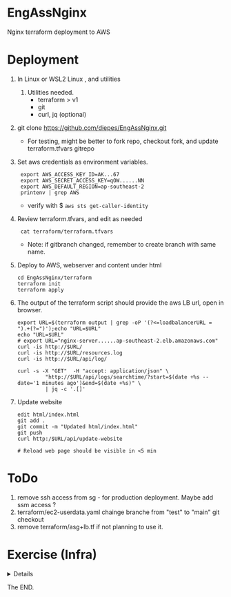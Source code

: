 # EngAssNginx
Nginx terraform deployment to AWS

# Deployment

 1. In Linux or WSL2 Linux , and utilities 
    1. Utilities needed.
       - terraform > v1
       - git
       - curl, jq (optional)

 1. git clone https://github.com/diepes/EngAssNginx.git
    * For testing, might be better to fork repo, checkout fork,
        and update terraform.tfvars gitrepo

 1. Set aws credentials as environment variables.

         export AWS_ACCESS_KEY_ID=AK...67
         export AWS_SECRET_ACCESS_KEY=qOW......NN
         export AWS_DEFAULT_REGION=ap-southeast-2
         printenv | grep AWS  
     * verify with $ `aws sts get-caller-identity`

 1. Review terraform.tfvars, and edit as needed

         cat terraform/terraform.tfvars     
     * Note: if gitbranch changed, remember to create branch with same name.

 1. Deploy to AWS, webserver and content under html
 
        cd EngAssNginx/terraform
        terraform init
        terraform apply

  1. The output of the terraform script should provide the aws LB url, open in browser.

         export URL=$(terraform output | grep -oP '(?<=loadbalancerURL = ").+(?=")');echo "URL=$URL"
         echo "URL=$URL"
         # export URL="nginx-server......ap-southeast-2.elb.amazonaws.com"
         curl -is http://$URL/
         curl -is http://$URL/resources.log
         curl -is http://$URL/api/log/

         curl -s -X "GET"  -H "accept: application/json" \
                  "http://$URL/api/logs/searchtime/?start=$(date +%s --date='1 minutes ago')&end=$(date +%s)" \
                  | jq -c '.[]' 

  1. Update website

         edit html/index.html
         git add .
         git commit -m "Updated html/index.html"
         git push
         curl http:/$URL/api/update-website

         # Reload web page should be visible in <5 min

# ToDo

 1. remove ssh access from sg - for production deployment. Maybe add ssm access ?
 2. terraform/ec2-userdata.yaml  chainge branche from "test" to "main" git checkout
 3. remove terraform/asg+lb.tf if not planning to use it.

# Exercise (Infra)
<details>
Use Ansible and/or Terraform to automate the process of creating an AWS EC2 instance and
complete the following tasks:
1. The deployment should take AWS credentials and AWS region as input parameters.
2. A VPC with the required networking, don't use the default VPC.
   - Done
3. Provision a “t2.micro” EC2 instance, with an OS of your choice.
   - Done
4. Change the security group of the instance to ensure its security level.
    - Done: Ingress only LB tcp/80 and tcp/82 and limit to LB sg.
            Setup SSM role to connect to instnance for debug etc. through AWS console
            Outound only allow https to pull container.
            Pull nginx container from public.ecr.aws.  Future AWS PrivateGW s3.
5. Change the OS/Firewall settings of the started instance to further enhance its security
level.
   - Done.  IPTABLES, INPUT policy DROP, limit to rfc1918 ip's.
6. Install Docker CE.
   - Done. Part of instance launch.
7. Deploy and start a NGINX docker container in the EC2 instance.
   - Done. Part of instance launch, setup as systemd service.
8. Deploy a script (or multiple scripts) on the EC2 instance to complete the following subtasks:
   a. Log the health status and resource usage of the NGINX container every 10 seconds into a log file.
      Done- /var/log/resource.log
            Update with cronjob - git pull every 5min, allow web update.
   b. Write a REST API using any choice of programming language which is you are familiar
      with and read from the above log file able to a basic search. (Provide us and
      example use of your API using curl or any REST client)
      - Done. Python  see http://<lb url>/api/doc

9. A README.md describing what you've done as well as steps explaining how to run the
infrastructure automation and execute the script(s).
      - Done see above.

10. Describe any risks associated with your application/deployment.
  - Risks:
      1. dos - single vm, no scaling or CDN
         - deploy behind CDN, e.g. cloudfront
         - can ajust the ASG counters to run multiple web servers.
      1. Instance crash/hang
         - mitigated by using ASG to launce instance.  If LB detects problem with instance a new one is launched.  Should recover in under 5min
      1. http - plain http, clear text - should be https, with dns etc.
         - Done for demo.  Just need to add dns and cert to LB.
         - deploy behind lb / cloudfront with ssl terminated on cloudfront / lb,
             certificate in aws certstore, thus no pvt key on server.
         - if required encrypt traffic between ec2-container(nginx) and lb, with selfsigned long lived certificate
      1. deployment down time 
           - any change to the terraform deployment result in recreation of intance.
           - mostly mitigated by using ASG with rolling upd.
           - asg will have to be >1 instance, as logic is stop then start new.
      1. deployment down time due to breaking html content changes.
          - add pipeline and some testing.
      1. downtime due to AZ outage or vm outage, single instance in single az
         - use more than one instance multi az (Just require more ASG instances)
         - asg will already launc new instance if an AZ fails.
         - if only static content, consider using s3 + cloudfront for the content hosting

      1. The monitoring API, should not be exposed through public URL.
         - Only done for demo, no internal monitoring.

Bonus Points
1. Show the result of the resource.log on a webpage served from the NGINX server
   if you have any questions about the assignment feel free to reach out to us.
   Done - http://$URL/resource.log   
        - export URL=$( terraform output | grep -oP '(?<=loadbalancerURL = ").+(?=")' ); echo "URL=$URL"
</details>



The END.
